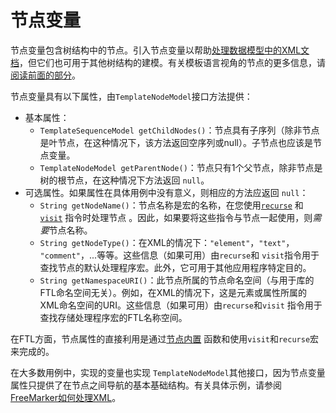 # 节点变量

节点变量包含树结构中的节点。引入节点变量以帮助[处理数据模型中的XML文档](https://freemarker.apache.org/docs/xgui.html)，但它们也可用于其他树结构的建模。有关模板语言视角的节点的更多信息，请[阅读前面的部分](https://freemarker.apache.org/docs/dgui_datamodel_types.html#dgui_datamodel_node)。

节点变量具有以下属性，由`TemplateNodeModel`接口方法提供：

- 基本属性：
  - `TemplateSequenceModel getChildNodes()`：节点具有子序列（除非节点是叶节点，在这种情况下，该方法返回空序列或null）。子节点也应该是节点变量。
  - `TemplateNodeModel getParentNode()`：节点只有1个父节点，除非节点是树的根节点，在这种情况下方法返回 `null`。
- 可选属性。如果属性在具体用例中没有意义，则相应的方法应返回 `null`：
  - `String getNodeName()`：节点名称是宏的名称，在您使用[`recurse`](https://freemarker.apache.org/docs/ref_directive_visit.html#ref.directive.recurse) 和[`visit`](https://freemarker.apache.org/docs/ref_directive_visit.html#ref.directive.visit) 指令时处理节点 。因此，如果要将这些指令与节点一起使用，则*需要*节点名称。
  - `String getNodeType()`：在XML的情况下：`"element"`，`"text"`， `"comment"`，...等等。这些信息（如果可用）由`recurse`和 `visit`指令用于查找节点的默认处理程序宏。此外，它可用于其他应用程序特定目的。
  - `String getNamespaceURI()`：此节点所属的节点命名空间（与用于库的FTL命名空间无关）。例如，在XML的情况下，这是元素或属性所属的XML命名空间的URI。这些信息（如果可用）由`recurse`和`visit` 指令用于查找存储处理程序宏的FTL名称空间。

在FTL方面，节点属性的直接利用是通过[节点内置](https://freemarker.apache.org/docs/ref_builtins_node.html) 函数和使用`visit`和`recurse`宏来完成的。

在大多数用例中，实现的变量也实现 `TemplateNodeModel`其他接口，因为节点变量属性只提供了在节点之间导航的基本基础结构。有关具体示例，请参阅[FreeMarker如何处理XML](https://freemarker.apache.org/docs/xgui.html)。